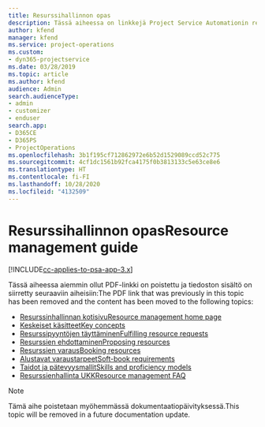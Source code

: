 ```yaml
---
title: Resurssihallinnon opas
description: Tässä aiheessa on linkkejä Project Service Automationin resurssien hallinnan tietoihin.
author: kfend
manager: kfend
ms.service: project-operations
ms.custom:
- dyn365-projectservice
ms.date: 03/28/2019
ms.topic: article
ms.author: kfend
audience: Admin
search.audienceType:
- admin
- customizer
- enduser
search.app:
- D365CE
- D365PS
- ProjectOperations
ms.openlocfilehash: 3b1f195cf712862972e6b52d1529089ccd52c775
ms.sourcegitcommit: 4cf1dc1561b92fca4175f0b3813133c5e63ce8e6
ms.translationtype: HT
ms.contentlocale: fi-FI
ms.lasthandoff: 10/28/2020
ms.locfileid: "4132509"
---
```

# <a name="resource-management-guide"></a><span data-ttu-id="902ee-103">Resurssihallinnon opas</span><span class="sxs-lookup"><span data-stu-id="902ee-103">Resource management guide</span></span>

[!INCLUDE[cc-applies-to-psa-app-3.x](../../includes/cc-applies-to-psa-app-3x.md)]

<span data-ttu-id="902ee-104">Tässä aiheessa aiemmin ollut PDF-linkki on poistettu ja tiedoston sisältö on siirretty seuraaviin aiheisiin:</span><span class="sxs-lookup"><span data-stu-id="902ee-104">The PDF link that was previously in this topic has been removed and the content has been moved to the following topics:</span></span>

- [<span data-ttu-id="902ee-105">Resurssinhallinnan kotisivu</span><span class="sxs-lookup"><span data-stu-id="902ee-105">Resource management home page</span></span>](../resource-management-home-page.md)
- [<span data-ttu-id="902ee-106">Keskeiset käsitteet</span><span class="sxs-lookup"><span data-stu-id="902ee-106">Key concepts</span></span>](../reports-key-concepts.md)
- [<span data-ttu-id="902ee-107">Resurssipyyntöjen täyttäminen</span><span class="sxs-lookup"><span data-stu-id="902ee-107">Fulfilling resource requests</span></span>](../resource-management-fulfill-requests.md)
- [<span data-ttu-id="902ee-108">Resurssien ehdottaminen</span><span class="sxs-lookup"><span data-stu-id="902ee-108">Proposing resources</span></span>](../resource-management-propose-resources.md)
- [<span data-ttu-id="902ee-109">Resurssien varaus</span><span class="sxs-lookup"><span data-stu-id="902ee-109">Booking resources</span></span>](../resource-management-book-resources-scheduleboard.md)
- [<span data-ttu-id="902ee-110">Alustavat varaustarpeet</span><span class="sxs-lookup"><span data-stu-id="902ee-110">Soft-book requirements</span></span>](../resource-management-softbook-requirements.md)
- [<span data-ttu-id="902ee-111">Taidot ja pätevyysmallit</span><span class="sxs-lookup"><span data-stu-id="902ee-111">Skills and proficiency models</span></span>](../resource-management-skills-proficiency.md)
- [<span data-ttu-id="902ee-112">Resurssienhallinta UKK</span><span class="sxs-lookup"><span data-stu-id="902ee-112">Resource management FAQ</span></span>](../resource-management-faq.md)

> [!NOTE]
> <span data-ttu-id="902ee-113">Tämä aihe poistetaan myöhemmässä dokumentaatiopäivityksessä.</span><span class="sxs-lookup"><span data-stu-id="902ee-113">This topic will be removed in a future documentation update.</span></span> 
